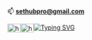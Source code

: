 

📫 **sethubpro@gmail.com**

<a style="float:left" href="https://instagram.com/sethubofficial" target="_blank"><img style="float:left" text="center" src="https://raw.githubusercontent.com/rahuldkjain/github-profile-readme-generator/master/src/images/icons/Social/instagram.svg" alt="https://instagram.com/sethubofficial" height="20" width="30" /></a>
<a style="float:left" href="https://www.youtube.com/channel/UCPZL6wmz8kQ_YoZUWjES3eA" target="_blank"><img style="float:left" text="center"  src="https://raw.githubusercontent.com/rahuldkjain/github-profile-readme-generator/master/src/images/icons/Social/youtube.svg" alt="https://www.youtube.com/channel/UCPZL6wmz8kQ_YoZUWjES3eA" height="20" width="30" /></a>

<a href="https://www.youtube.com/channel/UCPZL6wmz8kQ_YoZUWjES3eA"><img src="https://readme-typing-svg.herokuapp.com?font=Fira+Code&size=30&pause=1000&color=EE33F7&background=2EFFA200&vCenter=true&width=435&lines=SetHub+Official" alt="Typing SVG" /></a>

